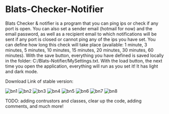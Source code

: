 # Blats-Checker-Notifier

Blats Checker & notifier is a program that you can ping ips or check if any port is open. You can also set a sender email (hotmail for now) and the email password, as well as a recipient email to which notifications will be sent if any port is closed or cannot ping any of the ips you have set. You can define how long this check will take place (available: 1 minute, 3 minutes, 5 minutes, 10 minutes, 15 minutes, 20 minutes, 30 minutes, 60 minutes). With the save button, everything you have defined is saved locally in the folder: C:/Blats-Notifier/MySettings.txt. With the load button, the next time you open the application, everything will run as you set it! It has light and dark mode.

Download Link of stable version: 





![bn1](https://user-images.githubusercontent.com/66378565/181340559-b34e7a1e-47fc-4718-87d8-4a79f76a1f78.png)
![bn2](https://user-images.githubusercontent.com/66378565/181340567-a2e231f0-f542-409f-9ca6-5fa601021e71.png)
![bn3](https://user-images.githubusercontent.com/66378565/181340571-a3fecaf2-fde7-4263-8ac9-622f18e1ecd2.png)
![bn4](https://user-images.githubusercontent.com/66378565/181340573-ead92503-28b5-4ec6-909e-f522e23fa658.png)
![bn5](https://user-images.githubusercontent.com/66378565/181340574-89e329a0-69d7-4382-b19a-c4cb6bd6f5ed.png)
![bn6](https://user-images.githubusercontent.com/66378565/181340575-236e192e-62f6-4f77-ad4a-fa0822cde0a9.png)
![bn7](https://user-images.githubusercontent.com/66378565/181340577-3632cfb6-082f-4960-a630-5c15d94c45b2.png)
![bn8](https://user-images.githubusercontent.com/66378565/181340580-cbd43f40-d51c-451d-8ba7-134e21f7e522.png)

TODO: adding contrustors and classes, clear up the code, adding comments, and much more!
